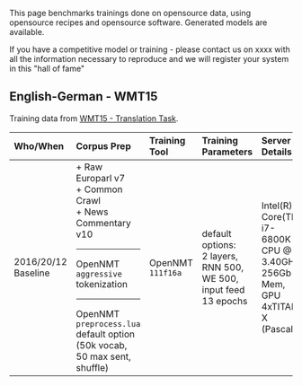 This page benchmarks trainings done on opensource data, using opensource recipes and opensource software. Generated models are available.

If you have a competitive model or training - please contact us on xxxx with all the information necessary to reproduce and we will register your system in this "hall of fame"


## English-German - WMT15

Training data from [WMT15 - Translation Task](http://www.statmt.org/wmt15/translation-task.html).

| Who/When      | Corpus Prep     | Training Tool | Training Parameters | Server Details | Training Time/Memory | Scores | Model |
|:------------- |:--------------- |:-------------|:-------------------|:---------------|:-------------|:------|:-----|
| 2016/20/12<br>Baseline | + Raw Europarl v7<br>+ Common Crawl<br>+ News Commentary v10<hr>OpenNMT `aggressive` tokenization<hr>OpenNMT `preprocess.lua` default option (50k vocab, 50 max sent, shuffle) | OpenNMT `111f16a` | default options:<br>2 layers, RNN 500, WE 500, input feed<br>13 epochs | Intel(R) Core(TM) i7-6800K CPU @ 3.40GHz, 256Gb Mem, GPU 4xTITAN X (Pascal) | 355 min/epoch, 2.5Gb GPU usage | newstest2014 (cleaned):<br>NIST=5.5376<br>BLEU=0.1702 | 692M [here](https://s3.amazonaws.com/opennmt-models/onmt_baseline_wmt15-all.en-de_epoch13_7.19.t7) |
